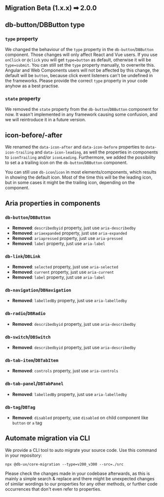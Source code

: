 ## Migration Beta (1.x.x) ➡ 2.0.0

## db-button/DBButton type

### `type` property

We changed the behaviour of the `type` property in the `db-button`/`DBButton` component.
Those changes will only affect React and Vue users.
If you use `onClick` or `@click` you will get `type=button` as default, otherwise it will be `type=submit`.
You can still set the `type` property manually, to overwrite this.
Angular and Web Components users will not be affected by this change, the default will be `button`, because click event listeners can't be undefined in the frameworks.
Please provide the correct `type` property in your code anyhow as a best practise.

### `state` property

We removed the `state` property from the `db-button`/`DBButton` component for now.
It wasn't implemented in any framework causing some confusion, and we will reintroduce it in a future version.

## icon-before/-after

We renamed the `data-icon-after` and `data-icon-before` properties to `data-icon-trailing` and `data-icon-leading`,
as well the properties in components to `iconTrailing` and/or `iconLeading`.
Furthermore, we added the possibility to set a a trailing icon on the `db-button`/`DBButton` component.

You can still use `db-icon`/`icon` in most elements/components, which results in showing the default icon.
Most of the time this will be the leading icon, but in some cases it might be the trailing icon, depending on the component.

## Aria properties in components

### `db-button`/`DBButton`

- **Removed**: `describedbyid` property, just use `aria-describedby`
- **Removed**: `ariaexpanded` property, just use `aria-expanded`
- **Removed**: `ariapressed` property, just use `aria-pressed`
- **Removed**: `label` property, just use `aria-label`

### `db-link`/`DBLink`

- **Removed**: `selected` property, just use `aria-selected`
- **Removed**: `current` property, just use `aria-current`
- **Removed**: `label` property, just use `aria-label`

### `db-navigation`/`DBNavigation`

- **Removed**: `labelledBy` property, just use `aria-labelledby`

### `db-radio`/`DBRadio`

- **Removed**: `describedbyid` property, just use `aria-describedby`

### `db-switch`/`DBSwitch`

- **Removed**: `describedbyid` property, just use `aria-describedby`

### `db-tab-item`/`DBTabItem`

- **Removed**: `controls` property, just use `aria-controls`

### `db-tab-panel`/`DBTabPanel`

- **Removed**: `labelledBy` property, just use `aria-labelledby`

### `db-tag`/`DBTag`

- **Removed**: `disabled` property, use `disabled` on child component like `button` or `a` tag

## Automate migration via CLI

We provide a CLI tool to auto migrate your source code. Use this command in your repository:

```shell
npx @db-ux/core-migration --type=v200_v300 --src=./src
```

Please check the changes made in your codebase afterwards, as this is mainly a simple search & replace and there might be unexpected changes of similar wordings to our properties for any other methods, or further code occurrences that don't even refer to properties.

